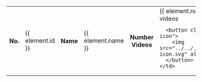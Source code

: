<table
  mat-table
  [dataSource]="dataSource"
  class="table-teste mat-elevation-z8"
  *ngIf="list; else listEmpty"
>
  <!--- Note that these columns can be defined in any order.
        The actual rendered columns are set as a property on the row definition" -->

  <!-- Position Column -->
  <ng-container matColumnDef="id">
    <th mat-header-cell *matHeaderCellDef>No.</th>
    <td mat-cell *matCellDef="let element">{{ element.id }}</td>
  </ng-container>

  <!-- Name Column -->
  <ng-container matColumnDef="name">
    <th mat-header-cell *matHeaderCellDef>Name</th>
    <td mat-cell *matCellDef="let element">{{ element.name }}</td>
  </ng-container>

  <!-- Weight Column -->
  <ng-container matColumnDef="numberVideos">
    <th mat-header-cell *matHeaderCellDef>Number Videos</th>
    <td mat-cell *matCellDef="let element" class="numberVideos-class">
      {{ element.numberVideos }} videos

      <button class="more-icon">
        <img src="../../../assets/more-icon.svg" alt="" />
      </button>
    </td>

  </ng-container>

  <tr mat-header-row *matHeaderRowDef="displayedColumns"></tr>
  <tr mat-row *matRowDef="let row; columns: displayedColumns"></tr>
</table>

<!-- <mat-paginator
  #paginator
  class="paginator demo-paginator"
  (page)="handlePageEvent($event)"
  [length]="length"
  [pageSize]="pageSize"
  [disabled]="disabled"
  [showFirstLastButtons]="showFirstLastButtons"
  [pageSizeOptions]="showPageSizeOptions ? pageSizeOptions : []"
  [hidePageSize]="hidePageSize"
  [pageIndex]="pageIndex"
  aria-label="Select page"
>
</mat-paginator> -->